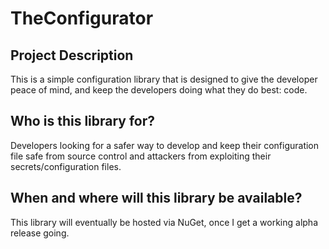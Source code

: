 # TheConfigurator

## Project Description
This is a simple configuration library that is designed to give the developer peace of mind, and keep the developers doing what they do best: code.

## Who is this library for?
Developers looking for a safer way to develop and keep their configuration file safe from source control and attackers from exploiting their secrets/configuration files.

## When and where will this library be available?
This library will eventually be hosted via NuGet, once I get a working alpha release going.
